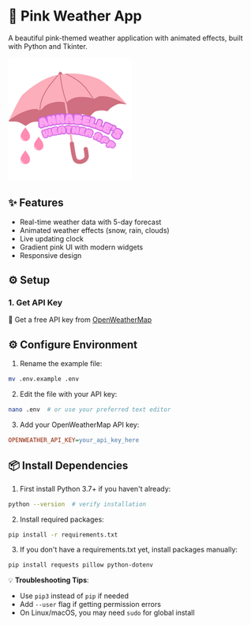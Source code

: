 # 🌸 Pink Weather App

A beautiful pink-themed weather application with animated effects, built with Python and Tkinter.

![App Screenshot](assets/pink_weather.png)

## ✨ Features
- Real-time weather data with 5-day forecast
- Animated weather effects (snow, rain, clouds)
- Live updating clock
- Gradient pink UI with modern widgets
- Responsive design

## ⚙️ Setup

### 1. Get API Key
🔑 Get a free API key from [OpenWeatherMap](https://openweathermap.org/api)

## ⚙️ Configure Environment

1. Rename the example file:
```bash
mv .env.example .env
```

2. Edit the file with your API key:
```bash
nano .env  # or use your preferred text editor
```

3. Add your OpenWeatherMap API key:
```ini
OPENWEATHER_API_KEY=your_api_key_here
```
## 📦 Install Dependencies

1. First install Python 3.7+ if you haven't already:
```bash
python --version  # verify installation
```

2. Install required packages:
```bash
pip install -r requirements.txt
```

3. If you don't have a requirements.txt yet, install packages manually:
```bash
pip install requests pillow python-dotenv
```

💡 **Troubleshooting Tips**:
- Use `pip3` instead of `pip` if needed
- Add `--user` flag if getting permission errors
- On Linux/macOS, you may need `sudo` for global install
